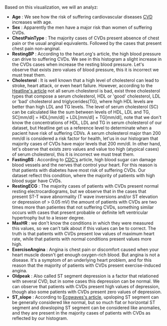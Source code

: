 Based on this visualization, we will an analyz:
- **Age** : We see how the risk of suffering cardiovascular diseases [CVD](https://www.nhsinform.scot/illnesses-and-conditions/heart-and-blood-vessels/conditions/cardiovascular-disease#:~:text=Cardiovascular%20disease%20(CVD)%20is%20a,artery%20hardening%20and%20narrowing%20(atherosclerosis))  increases with age.
- **Sex** : Apparently the men have a major risk than women of suffering CVDs.
- **ChestPainType** : The majority cases of CVDs present absence of chest pain or the usual anginal equivalents. Followed by the cases that present chest pain non-anginal.
- **RestingBP** : According to the heart.org's article, the high blood pressure can drive to suffering CVDs. We see in this histogram a slight increase in the CVDs cases when increase the resting blood pressure. Let's observe that exists zero values of blood pressure, this it is incorrect we must treat them.
- **Cholesterol** : It is well known that a high level of cholesterol can lead to stroke, heart attack, or even heart failure. However, according to the [Heatline's article](https://www.healthline.com/health/serum-cholesterol) not all serum cholesterol is bad, exist three cholesterol types that compose a serum cholesterol, HDL or 'good' cholesterol, LDL or 'bad' cholesterol and triglycerides(TG), where high HDL levels are better than high LDL and TG levels. The level of serum cholesterol (SC) can be calculated like the sum between levels of HDL, LDL and TG, SC[mm/dl] = HDL[mm/dl] + LDL[mm/dl] + TG[mm/dl], note that we don't know the concentrations of HDL, LDL and TG in serum cholesterol of our dataset, but Heatline get us a reference level to determinate when a pacient have risk of suffering CDVs. A serum cholesterol major than 200 mm/dl is considered a risk factor for health, let'us in our histogram that majority cases of CVDs have major levels that 200 mm/dl. In other hand, let's observe that exists zero values and value too high (atypical cases) of serum cholesterol, this it is incorrect we must treat them.
- **FastingBS** : According to [CDC's](https://www.cdc.gov/diabetes/library/features/diabetes-and-heart.html#:~:text=Over%20time%2C%20high%20blood%20sugar,and%20can%20damage%20artery%20walls.) article, high blood sugar can damage blood vessels and the nerves that control your heart. For this reason is that patients with diabetes have most risk of suffering CVDs. Our dataset reflect this condition, where the majority of patients with high blood sugar have CVDs.
- **RestingECG** : The majority cases of patients with CVDs present normal resting electrocardiograms, but we observe that in the cases that present ST-T wave abnormality (T wave inversions and/or ST elevation or depression of > 0.05 mV) the amount of patients with CVDs are two times more than patientes that not suffering CVDs, something similar occurs with cases that present probable or definite left ventricular hypertrophy but to a lesser degree.
- **MaxHR** : we don't know the conditions in which they were measured this values, so we can't talk about if this values can be to correct. The truth is that patients with CVDs present low values of maximum heart rate, while that patients with normal conditions present values more high.
- **ExerciseAngina** : Angina is chest pain or discomfort caused when your heart muscle doesn't get enough oxygen-rich blood. But angina is not a disease. It's a symptom of an underlying heart problem, and for this reason that the majority of patients with CVDs present exercise-induced angina.
- **Oldpeak** : Also called ST segment depression is a factor that relationed with several CVD, but in some cases this depression can be normal. We can observe that patients with CVDs present high values of depression, though also some patients with CVDs present zero values of depression.
- **ST_slope** : According to [Ecgwaves's article](https://ecgwaves.com/topic/ecg-st-segment-depression-ischemia-infarction-differential-diagnoses/), upsloping ST segment can be generally considered like normal, but so much flat or horizontal ST segment and dowsloping ST segment can be considered like anomalies, and they are present in the majority cases of patients with CVDs as reflected by our histogram.
